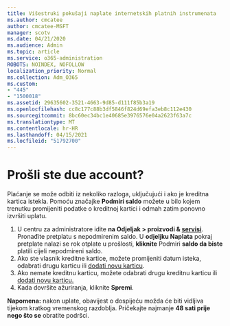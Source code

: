 ```yaml
---
title: Višestruki pokušaji naplate internetskih platnih instrumenata
ms.author: cmcatee
author: cmcatee-MSFT
manager: scotv
ms.date: 04/21/2020
ms.audience: Admin
ms.topic: article
ms.service: o365-administration
ROBOTS: NOINDEX, NOFOLLOW
localization_priority: Normal
ms.collection: Adm_O365
ms.custom:
- "445"
- "1500018"
ms.assetid: 29635602-3521-4663-9d85-d111f85b3a19
ms.openlocfilehash: cc8c177c88b3df5846f824d69efa3eb8c112e430
ms.sourcegitcommit: 8bc60ec34bc1e40685e3976576e04a2623f63a7c
ms.translationtype: MT
ms.contentlocale: hr-HR
ms.lasthandoff: 04/15/2021
ms.locfileid: "51792700"
---
```

# <a name="past-due-account"></a>Prošli ste due account?

Plaćanje se može odbiti iz nekoliko razloga, uključujući i ako je kreditna kartica istekla. Pomoću značajke **Podmiri saldo** možete u bilo kojem trenutku promijeniti podatke o kreditnoj kartici i odmah zatim ponovno izvršiti uplatu.

1. U centru za administratore idite **na Odjeljak > proizvodi & [servisi](https://go.microsoft.com/fwlink/p/?linkid=842054)**.
Pronađite pretplatu s nepodmirenim saldo. U **odjeljku Naplata** pokraj pretplate nalazi se rok otplate u prošlosti, **kliknite** Podmiri **saldo da biste** platili cijeli nepodmireni saldo.
2. Ako ste vlasnik kreditne kartice, možete promijeniti datum isteka, odabrati drugu karticu ili [dodati novu karticu](https://docs.microsoft.com/microsoft-365/commerce/billing-and-payments/manage-payment-methods?view=o365-worldwide).
3. Ako nemate kreditnu karticu, možete odabrati drugu kreditnu karticu ili [dodati novu karticu.](https://docs.microsoft.com/microsoft-365/commerce/billing-and-payments/manage-payment-methods?view=o365-worldwide)
4. Kada dovršite ažuriranja, kliknite **Spremi**.

**Napomena:** nakon uplate, obavijest o dospijeću možda će biti vidljiva tijekom kratkog vremenskog razdoblja. Pričekajte najmanje **48 sati prije nego što se** obratite podršci.
